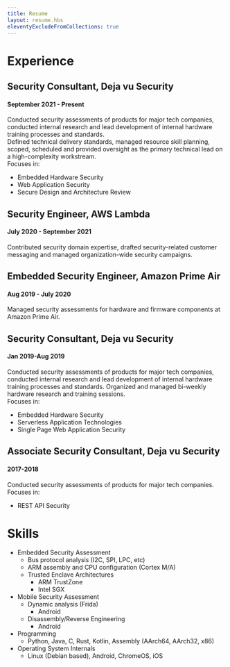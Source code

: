```yaml
---
title: Resume
layout: resume.hbs
eleventyExcludeFromCollections: true
---
```


# Experience
## Security Consultant, Deja vu Security
#### September 2021 - Present
Conducted security assessments of products for major tech companies, conducted internal
research and lead development of internal hardware training processes and standards.  
Defined technical delivery standards, managed resource skill planning, scoped, scheduled
and provided oversight as the primary technical lead on a high-complexity workstream.  
Focuses in:
- Embedded Hardware Security
- Web Application Security
- Secure Design and Architecture Review

## Security Engineer, AWS Lambda
#### July 2020 - September 2021
Contributed security domain expertise, drafted security-related customer messaging
and managed organization-wide security campaigns.

## Embedded Security Engineer, Amazon Prime Air
#### Aug 2019 - July 2020
Managed security assessments for hardware and firmware components at Amazon Prime Air.

## Security Consultant, Deja vu Security
#### Jan 2019-Aug 2019
Conducted security assessments of products for major tech companies, conducted internal
research and lead development of internal hardware training processes and standards.
Organized and managed bi-weekly hardware research and training sessions.  
Focuses in:
- Embedded Hardware Security
- Serverless Application Technologies
- Single Page Web Application Security

## Associate Security Consultant, Deja vu Security
#### 2017-2018
Conducted security assessments of products for major tech companies.  
Focuses in:
- REST API Security

# Skills
- Embedded Security Assessment
    - Bus protocol analysis (I2C, SPI, LPC, etc)
    - ARM assembly and CPU configuration (Cortex M/A)
    - Trusted Enclave Architectures
        - ARM TrustZone
        - Intel SGX
- Mobile Security Assessment
    - Dynamic analysis (Frida)
        - Android
    - Disassembly/Reverse Engineering
        - Android
- Programming
    - Python, Java, C, Rust, Kotlin, Assembly (AArch64, AArch32, x86)
- Operating System Internals
    - Linux (Debian based), Android, ChromeOS, iOS